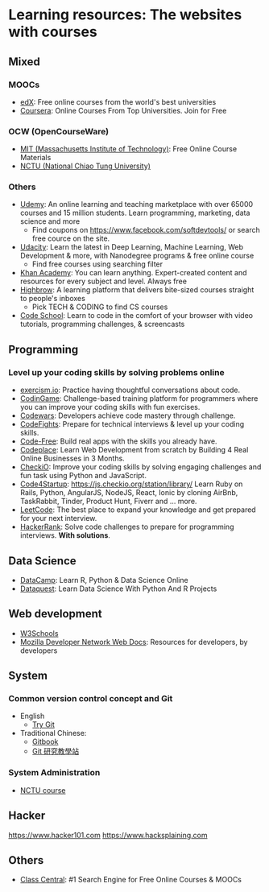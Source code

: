 Learning resources: The websites with courses
===
## Mixed
### MOOCs

* [edX](https://www.edx.org/): Free online courses from the world's best universities
* [Coursera](https://www.coursera.org): Online Courses From Top Universities. Join for Free

### OCW (OpenCourseWare)

* [MIT (Massachusetts Institute of Technology)](https://ocw.mit.edu/): Free Online Course Materials
* [NCTU (National Chiao Tung University)](http://ocw.nctu.edu.tw)

### Others

* [Udemy](https://www.udemy.com/): An online learning and teaching marketplace with over 65000 courses and 15 million students. Learn programming, marketing, data science and more
  * Find coupons on https://www.facebook.com/softdevtools/ or search free cource on the site.
* [Udacity](https://www.udacity.com/): Learn the latest in Deep Learning, Machine Learning, Web Development & more, with Nanodegree programs & free online course
  * Find free courses using searching filter
* [Khan Academy](https://www.khanacademy.org/): You can learn anything. Expert-created content and resources for every subject and level. Always free
* [Highbrow](https://gohighbrow.com/courses/): A learning platform that delivers bite-sized courses straight to people's inboxes
  * Pick TECH & CODING to find CS courses
* [Code School](https://www.codeschool.com/): Learn to code in the comfort of your browser with video tutorials, programming challenges, & screencasts

## Programming

### Level up your coding skills by solving problems online
- [exercism.io](http://www.exercism.io/languages): Practice having thoughtful conversations about code.
- [CodinGame](https://www.codingame.com): Challenge-based training platform for programmers where you can improve your coding skills with fun exercises.
- [Codewars](https://www.codewars.com/): Developers achieve code mastery through challenge.
- [CodeFights](https://codefights.com/): Prepare for technical interviews & level up your coding skills.
- [Code-Free](https://codefree.co/): Build real apps with the skills you already have.
- [Codeplace](https://www.codeplace.com/): Learn Web Development from scratch by Building 4 Real Online Businesses in 3 Months.
- [CheckiO](https://checkio.org/): Improve your coding skills by solving engaging challenges and fun task using Python and JavaScript.
- [Code4Startup](https://code4startup.com/): https://js.checkio.org/station/library/ Learn Ruby on Rails, Python, AngularJS, NodeJS, React, Ionic by cloning AirBnb, TaskRabbit, Tinder, Product Hunt, Fiverr and ... more.
- [LeetCode](https://leetcode.com/): The best place to expand your knowledge and get prepared for your next interview.
- [HackerRank](https://www.hackerrank.com/): Solve code challenges to prepare for programming interviews. **With solutions**.

## Data Science
- [DataCamp](https://www.datacamp.com/): Learn R, Python & Data Science Online
- [Dataquest](https://www.dataquest.io/): Learn Data Science With Python And R Projects

## Web development
- [W3Schools](https://www.w3schools.com/)
- [Mozilla Developer Network Web Docs](https://developer.mozilla.org/): Resources for developers, by developers

## System
### Common version control concept and Git
- English
  - [Try Git](https://try.github.io/)
- Traditional Chinese:
  - [Gitbook](https://gitbook.tw/)
  - [Git 研究教學站](http://dylandy.github.io/Easy-Git-Tutorial/)

### System Administration
- [NCTU course](https://nasa.cs.nctu.edu.tw/)

## Hacker
https://www.hacker101.com
https://www.hacksplaining.com

## Others
- [Class Central](https://www.class-central.com/): #1 Search Engine for Free Online Courses & MOOCs
